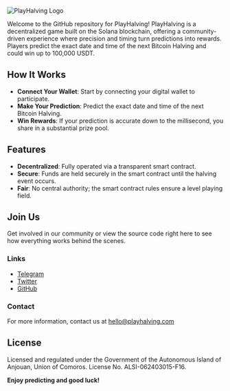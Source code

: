 ![PlayHalving Logo](https://playhalving.com/img/logo.png)

Welcome to the GitHub repository for PlayHalving! PlayHalving is a decentralized game built on the Solana blockchain, offering a community-driven experience where precision and timing turn predictions into rewards. Players predict the exact date and time of the next Bitcoin Halving and could win up to 100,000 USDT.

## How It Works
- **Connect Your Wallet**: Start by connecting your digital wallet to participate.
- **Make Your Prediction**: Predict the exact date and time of the next Bitcoin Halving.
- **Win Rewards**: If your prediction is accurate down to the millisecond, you share in a substantial prize pool.

## Features
- **Decentralized**: Fully operated via a transparent smart contract.
- **Secure**: Funds are held securely in the smart contract until the halving event occurs.
- **Fair**: No central authority; the smart contract rules ensure a level playing field.

## Join Us
Get involved in our community or view the source code right here to see how everything works behind the scenes.

### Links
- [Telegram](#)
- [Twitter](https://twitter.com/playhalving)
- [GitHub](https://github.com/TreeClimber90/playhalving)

### Contact
For more information, contact us at hello@playhalving.com

## License
Licensed and regulated under the Government of the Autonomous Island of Anjouan, Union of Comoros. License No. ALSI-062403015-F16.

**Enjoy predicting and good luck!**
